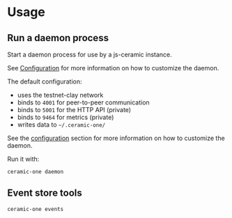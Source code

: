 # Usage

## Run a daemon process

Start a daemon process for use by a js-ceramic instance.

See [Configuration](./configuration.md) for more information on how to customize the daemon.

The default configuration:
- uses the testnet-clay network
- binds to `4001` for peer-to-peer communication
- binds to `5001` for the HTTP API (private)
- binds to `9464` for metrics (private)
- writes data to `~/.ceramic-one/`

See the [configuration](./configuration.md) section for more information on how to customize the daemon.

Run it with:
```
ceramic-one daemon
```

## Event store tools

```
ceramic-one events
```